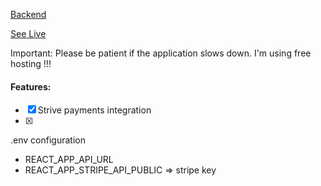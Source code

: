 [Backend](https://github.com/abdugaffor-abdurahimov/grocery-store-backend)

[See Live](https://e-commerce-client.netlify.app/)

Important: Please be patient if the application slows down. I'm using free hosting !!!

#### Features:

- [x] Strive payments integration
- [x]

.env configuration

- REACT_APP_API_URL
- REACT_APP_STRIPE_API_PUBLIC => stripe key

